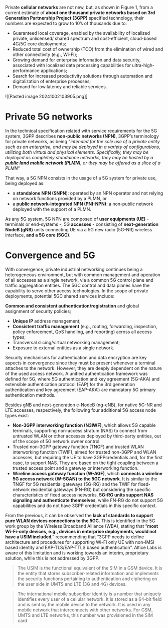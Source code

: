 Private **cellular networks** are not new, but, as shown in Figure 1, from a current estimate of **about one thousand private networks based on 3rd Generation Partnership Project (3GPP)** specified technology, their numbers are expected to grow to 10’s of thousands due to:
- Guaranteed local coverage, enabled by the availability of localized private, unlicensed/ shared spectrum and cost-efficient, cloud-based 4G/5G core deployments;
- Reduced total cost of ownership (TCO) from the elimination of wired and other connectivity (e.g., Wi-Fi);
- Growing demand for enterprise information and data security, associated with localized data processing capabilities for ultra-high-performance applications;
- Search for increased productivity solutions through automation and digitalization of enterprise processes;
- Demand for low latency and reliable services.

![[Pasted image 20241002103905.png]]

# Private 5G networks
In the technical specification related with service requirements for the 5G system, 3GPP describes **non-public networks (NPN)**, 3GPP’s terminology for private networks, as being "*intended for the sole use of a private entity
such as an enterprise, and may be deployed in a variety of configurations, utilizing both virtual and physical elements. Specifically, they may be deployed as completely standalone networks, they may be hosted by a **public land mobile network (PLMN)**, or they may be offered as a slice of a PLMN*"

That way, a 5G NPN consists in the usage of a 5G system for private use, being deployed as:
- a **standalone NPN (SNPN**): operated by an NPN operator and not relying on network functions provided by a PLMN, or
- a **public network-integrated NPN (PNI-NPN)**: a non-public network deployed with the support of a PLMN.

As any 5G system, 5G NPN are composed of **user equipments (UE)** - terminals or end-systems -, 5G **accesses** - consisting of **next-generation NodeB (gNB)** units connecting UE via a 5G new radio (5G-NR) wireless interface, **and a 5G core (5GC)**.

# Convergence and 5G
With convergence, private industrial networking continues being a heterogeneous environment, but with common management and operation of all accesses as a single network, via a common 5G control plane and traffic aggregation entities. The 5GC control and data planes have the capability to serve other access technologies. In the scope of private deployments, potential 5GC shared services include:

**Common and consistent authentication/registration** and global assignment of security policies;
- **Unique IP** address management;
- **Consistent traffic management** (e.g., routing, forwarding, inspection, policy enforcement, QoS handling, and reporting) across all access types;
- Transversal slicing/virtual networking management;
- Exposure to external entities as a single network.

Security mechanisms for authentication and data encryption are key aspects in convergence since they must be present whenever a terminal attaches to the network. However, they are deeply dependent on the nature of the used access network. A unified authentication framework was defined for 5G, where 5G authentication and key agreement (5G-AKA) and extensible authentication protocol (EAP) for the 3rd generation authentication and key agreement (EAP-AKA’) are mandatory 5G primary authentication methods.

Besides gNB and next-generation e-NodeB (ng-eNB), for native 5G-NR and LTE accesses, respectively, the following four additional 5G access node types exist:

- **Non-3GPP interworking function (N3IWF)**, which allows 5G capable terminals, supporting non-access stratum (NAS) to connect from untrusted WLAN or other accesses deployed by third-party entities, out of the scope of 5G network owner control.
- Trusted non-3GPP gateway function (TNGF) and trusted WLAN interworking function (TWIF), aimed for trusted non-3GPP and WLAN accesses, but requiring the UE to have 3GPPcredentials and, for the first case, to support NAS. They are based on the tight coupling between a trusted access point and a gateway or interworking function.
- **Wireline access gateway function (W-AGF)**, which **connects a wireline 5G access network (W-5GAN) to the 5GC network**. It is similar to the TNGF for 5G residential gateways (5G-RG) and the TWIF for fixed-network residential gateways (FN-RG) but considering the specific characteristics of fixed access networks. **5G-RG units support NAS signaling and authenticate themselves**, while FN-RG do not support 5G capabilities and do not have 3GPP credentials in this specific context.

From the previous, it can be observed the **lack of standards to support pure WLAN devices connections to the 5GC**. This is identified in the 5G work group by the Wireless Broadband Alliance (WBA), stating that “**most Wi-Fi-only devices, e.g., devices in enterprise deployments, would not have a USIM included**,” recommending that “3GPP needs to define architecture and procedures for supporting Wi-Fi only UE with non-IMSI based identity and EAP-TLS/EAP-TTLS based authentication”. Altice Labs is aware of this limitation and is working towards an interim, proprietary solution, while this is not addressed by 3GPP.

> The USIM is the functional equivalent of the SIM in a GSM device. It is the entity that stores subscriber-related information and implements the security functions pertaining to authentication and ciphering on the user side in UMTS and LTE (3G and 4G) devices.

> The international mobile subscriber identity is a number that uniquely identifies every user of a cellular network. It is stored as a 64-bit field and is sent by the mobile device to the network. It is used in any mobile network that interconnects with other networks. For GSM, UMTS and LTE networks, this number was provisioned in the SIM card